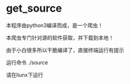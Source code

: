 # get_source
 本程序由python3编译而成，是一个爬虫！
 
 本爬虫专门针对源的软件获取，并下载到本地！
 
 由于小白很多所以干脆编译了，直接终端运行有提示
 
 运行命令  ./source
 
 请在liunx下运行
